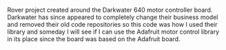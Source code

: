 Rover project created around the Darkwater 640 motor controller board. Darkwater has since appeared to completely change their business model and removed their old code repositories so this code was how I used their library and someday I will see if I can use the Adafruit motor control library in its place since the board was based on the Adafruit board.